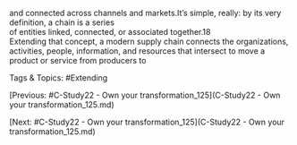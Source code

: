 and connected across channels and markets.It’s simple, really: by its very definition, a chain is a series  
of entities linked, connected, or associated together.18  
Extending that concept, a modern supply chain connects the 
organizations, activities, people, information, and resources 
that intersect to move a product or service from producers to 

   Tags & Topics:
   #Extending

[Previous: #C-Study22 - Own your transformation_125](C-Study22 - Own your transformation_125.md)

[Next: #C-Study22 - Own your transformation_125](C-Study22 - Own your transformation_125.md)
